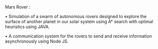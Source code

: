 Mars Rover :

•   Simulation of a swarm of autonomous rovers designed to explore the surface of another planet in our solar system using A* search with optimal heuristics using JAVA.

•	A communication system for the rovers to send and receive information asynchronously using Node JS.
